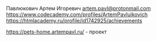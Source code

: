 Павлюкович Артем Игоревич
artem.pavl@protonmail.com
https://www.codecademy.com/profiles/ArtemPavluikovich
https://htmlacademy.ru/profile/id1742925/achievements

https://pets-home.artempavl.ru/ - проект
